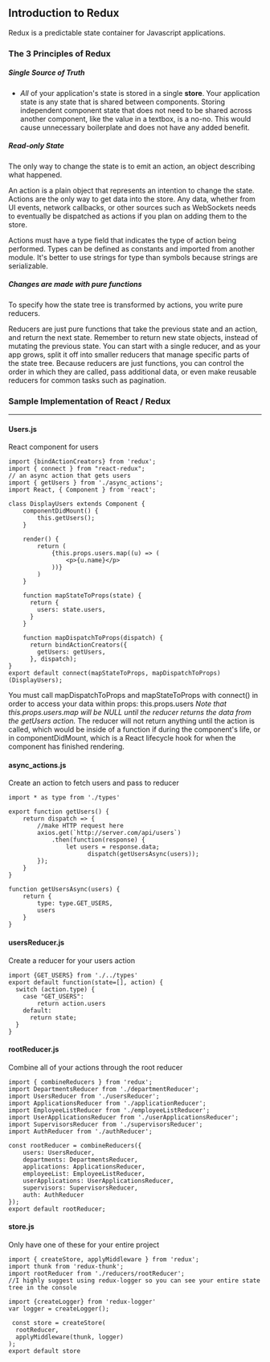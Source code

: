 ## Introduction to Redux
Redux is a predictable state container for Javascript applications.

### The 3 Principles of Redux


##### Single Source of Truth
- *All* of your application's state is stored in a single **store**. Your application state is any state that is shared between components. Storing independent component state that does not need to be shared across another component, like the value in a textbox, is a no-no. This would cause unnecessary boilerplate and does not have any added benefit.

##### Read-only State

The only way to change the state is to emit an action, an object describing what happened.

An action is a plain object that represents an intention to change the state. Actions are the only way to get data into the store. Any data, whether from UI events, network callbacks, or other sources such as WebSockets needs to eventually be dispatched as actions if you plan on adding them to the store.

Actions must have a type field that indicates the type of action being performed. Types can be defined as constants and imported from another module. It's better to use strings for type than symbols because strings are serializable.

##### Changes are made with pure functions
To specify how the state tree is transformed by actions, you write pure reducers.

Reducers are just pure functions that take the previous state and an action, and return the next state. Remember to return new state objects, instead of mutating the previous state. You can start with a single reducer, and as your app grows, split it off into smaller reducers that manage specific parts of the state tree. Because reducers are just functions, you can control the order in which they are called, pass additional data, or even make reusable reducers for common tasks such as pagination.

### Sample Implementation of React / Redux
---
#### Users.js
React component for users
```
import {bindActionCreators} from 'redux';
import { connect } from "react-redux";
// an async action that gets users
import { getUsers } from './async_actions';
import React, { Component } from 'react';

class DisplayUsers extends Component {
    componentDidMount() {
    	this.getUsers();
    }

    render() {
    	return (
    		{this.props.users.map((u) => (
    			<p>{u.name}</p>
    		))}
    	)
    }

    function mapStateToProps(state) {
      return {
        users: state.users,
      }
    }

    function mapDispatchToProps(dispatch) {
      return bindActionCreators({
        getUsers: getUsers,
      }, dispatch);
}
export default connect(mapStateToProps, mapDispatchToProps)(DisplayUsers);
```
You must call mapDispatchToProps and mapStateToProps with connect() in order to access your data within props: this.props.users
*Note that this.props.users.map will be NULL until the reducer returns the data from the getUsers action.* The reducer will not return anything until the action is called, which would be inside of a function if during the component's life, or in componentDidMount, which is a React lifecycle hook for when the component has finished rendering.

#### async_actions.js
Create an action to fetch users and pass to reducer
```
import * as type from './types'

export function getUsers() {
	return dispatch => {
		//make HTTP request here
		axios.get(`http://server.com/api/users`)
        	.then(function(response) {
           		let users = response.data;
            	      dispatch(getUsersAsync(users));
        });
	}
}

function getUsersAsync(users) {
    return {
        type: type.GET_USERS,
        users
    }
}
```
#### usersReducer.js
Create a reducer for your users action
```
import {GET_USERS} from './../types'
export default function(state=[], action) {
  switch (action.type) {
    case "GET_USERS":
        return action.users
    default:
      return state;
  }
}
```

#### rootReducer.js
Combine all of your actions through the root reducer
```
import { combineReducers } from 'redux';
import DepartmentsReducer from './departmentReducer';
import UsersReducer from './usersReducer';
import ApplicationsReducer from './applicationReducer';
import EmployeeListReducer from './employeeListReducer';
import UserApplicationsReducer from './userApplicationsReducer';
import SupervisorsReducer from './supervisorsReducer';
import AuthReducer from './authReducer';

const rootReducer = combineReducers({
    users: UsersReducer,
    departments: DepartmentsReducer,
    applications: ApplicationsReducer,
    employeeList: EmployeeListReducer,
    userApplications: UserApplicationsReducer,
    supervisors: SupervisorsReducer,
    auth: AuthReducer
});
export default rootReducer;
```
#### store.js
Only have one of these for your entire project
```
import { createStore, applyMiddleware } from 'redux';
import thunk from 'redux-thunk';
import rootReducer from './reducers/rootReducer';
//I highly suggest using redux-logger so you can see your entire state tree in the console

import {createLogger} from 'redux-logger'
var logger = createLogger();

 const store = createStore(
  rootReducer,
  applyMiddleware(thunk, logger)
);
export default store
```
